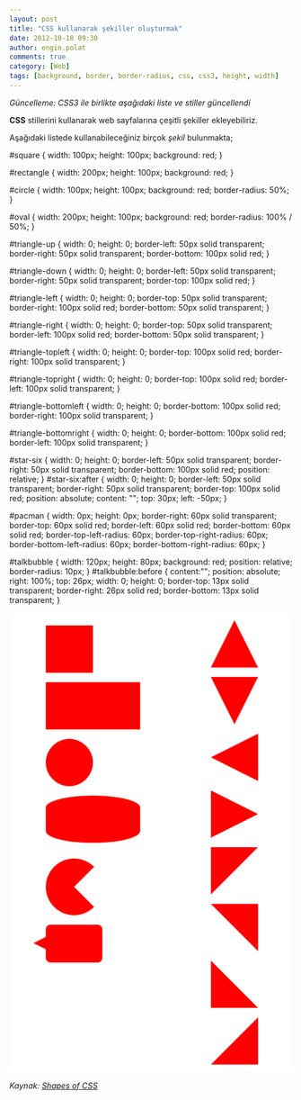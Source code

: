 ```yaml
---
layout: post
title: "CSS kullanarak şekiller oluşturmak"
date: 2012-10-18 09:30
author: engin.polat
comments: true
category: [Web]
tags: [background, border, border-radius, css, css3, height, width]
---
```

*Güncelleme: CSS3 ile birlikte aşağıdaki liste ve stiller güncellendi*

**CSS** stillerini kullanarak web sayfalarına çeşitli şekiller ekleyebiliriz.

Aşağıdaki listede kullanabileceğiniz birçok *şekil* bulunmakta;



#square { width: 100px; height: 100px; background: red; }

#rectangle { width: 200px; height: 100px; background: red; }

#circle { width: 100px; height: 100px; background: red; border-radius: 50%; }

#oval { width: 200px; height: 100px; background: red; border-radius: 100% / 50%; }

#triangle-up { width: 0; height: 0; border-left: 50px solid transparent; border-right: 50px solid transparent; border-bottom: 100px solid red; }

#triangle-down { width: 0; height: 0; border-left: 50px solid transparent; border-right: 50px solid transparent; border-top: 100px solid red; }

#triangle-left { width: 0; height: 0; border-top: 50px solid transparent; border-right: 100px solid red; border-bottom: 50px solid transparent; }

#triangle-right { width: 0; height: 0; border-top: 50px solid transparent; border-left: 100px solid red; border-bottom: 50px solid transparent; }

#triangle-topleft { width: 0; height: 0; border-top: 100px solid red; border-right: 100px solid transparent; }

#triangle-topright { width: 0; height: 0; border-top: 100px solid red; border-left: 100px solid transparent; }

#triangle-bottomleft { width: 0; height: 0; border-bottom: 100px solid red; border-right: 100px solid transparent; }

#triangle-bottomright { width: 0; height: 0; border-bottom: 100px solid red; border-left: 100px solid transparent; }

#star-six { width: 0; height: 0; border-left: 50px solid transparent; border-right: 50px solid transparent; border-bottom: 100px solid red; position: relative; } #star-six:after { width: 0; height: 0; border-left: 50px solid transparent; border-right: 50px solid transparent; border-top: 100px solid red; position: absolute; content: ""; top: 30px; left: -50px; }

#pacman { width: 0px; height: 0px; border-right: 60px solid transparent; border-top: 60px solid red; border-left: 60px solid red; border-bottom: 60px solid red; border-top-left-radius: 60px; border-top-right-radius: 60px; border-bottom-left-radius: 60px; border-bottom-right-radius: 60px; }

#talkbubble { width: 120px; height: 80px; background: red; position: relative; border-radius: 10px; } #talkbubble:before { content:""; position: absolute; right: 100%; top: 26px; width: 0; height: 0; border-top: 13px solid transparent; border-right: 26px solid red; border-bottom: 13px solid transparent; }


![](/assets/uploads/2012/10/css.png)

*Kaynak: <a href="https://css-tricks.com/examples/ShapesOfCSS/" target="_blank" rel="noopener">Shapes of CSS</a>*

